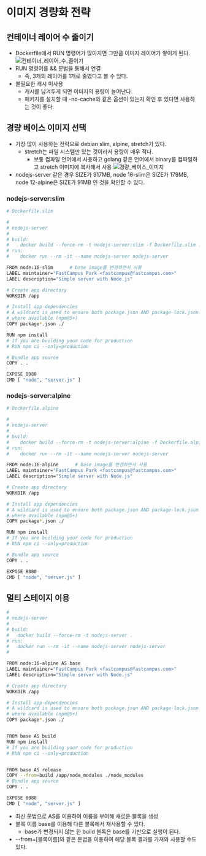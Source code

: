 # 이미지 경량화 전략
## 컨테이너 레이어 수 줄이기
- Dockerfile에서 RUN 명령어가 많아지면 그만큼 이미지 레이어가 쌓이게 된다.
![컨테이너_레이어_수_줄이기](https://github.com/joosang425/study-devops/assets/68217970/d022fb46-a0b3-49e3-8800-3b38834d8c90)
- RUN 명령어를 && 문법을 통해서 연결
  - 즉, 3개의 레이어를 1개로 줄였다고 볼 수 있다.
- 불필요한 캐시 미사용
  - 캐시를 남겨두게 되면 이미지의 용량이 늘어난다.
  - 패키지를 설치할 때 -no-cache와 같은 옵션이 있는지 확인 후 있다면 사용하는 것이 좋다.

## 경량 베이스 이미지 선택
- 가장 많이 사용하는 전략으로 debian slim, alpine, stretch가 있다.
  - stretch는 파일 시스템만 있는 것이라서 용량이 매우 적다.
    - 보통 컴파일 언어에서 사용하고 golang 같은 언어에서 binary를 컴파일하고 stretch 이미지에 복사해서 사용
![경량_베이스_이미지](https://github.com/joosang425/study-devops/assets/68217970/3c252b3c-0ab5-42d9-9bfa-e21b72da46c5)
- nodejs-server 같은 경우 SIZE가 917MB, node 16-slim은 SIZE가 179MB, node 12-alpine은 SIZE가 91MB 인 것을 확인할 수 있다.

### nodejs-server:slim
```bash
# Dockerfile.slim

#
# nodejs-server
#
# build:
#    docker build --force-rm -t nodejs-server:slim -f Dockerfile.slim .
# run:
#    docker run --rm -it --name nodejs-server nodejs-server

FROM node:16-slim      # base image를 변경하면서 사용
LABEL maintainer="FastCampus Park <fastcampus@fastcampus.com>"
LABEL description="Simple server with Node.js"

# Create app directory
WORKDIR /app

# Install app dependencies
# A wildcard is used to ensure both package.json AND package-lock.json are copied
# where available (npm@5+)
COPY package*.json ./

RUN npm install
# If you are building your code for production
# RUN npm ci --only=production

# Bundle app source
COPY . .

EXPOSE 8080
CMD [ "node", "server.js" ]
```

### nodejs-server:alpine
```bash
# Dockerfile.alpine

#
# nodejs-server
#
# build:
#    docker build --force-rm -t nodejs-server:alpine -f Dockerfile.alpine .
# run:
#    docker run --rm -it --name nodejs-server nodejs-server

FROM node:16-alpine      # base image를 변경하면서 사용
LABEL maintainer="FastCampus Park <fastcampus@fastcampus.com>"
LABEL description="Simple server with Node.js"

# Create app directory
WORKDIR /app

# Install app dependencies
# A wildcard is used to ensure both package.json AND package-lock.json are copied
# where available (npm@5+)
COPY package*.json ./

RUN npm install
# If you are building your code for production
# RUN npm ci --only=production

# Bundle app source
COPY . .

EXPOSE 8080
CMD [ "node", "server.js" ]
```

## 멀티 스테이지 이용
```bash
#
# nodejs-server
#
# build:
#   docker build --force-rm -t nodejs-server .
# run:
#   docker run --rm -it --name nodejs-server nodejs-server
#

FROM node:16-alpine AS base     
LABEL maintainer="FastCampus Park <fastcampus@fastcampus.com>"
LABEL description="Simple server with Node.js"

# Create app directory
WORKDIR /app

# Install app dependencies
# A wildcard is used to ensure both package.json AND package-lock.json are copied
# where available (npm@5+)
COPY package*.json ./


FROM base AS build
RUN npm install
# If you are building your code for production
# RUN npm ci --only=production


FROM base AS release
COPY --from=build /app/node_modules ./node_modules
# Bundle app source
COPY . .

EXPOSE 8080
CMD [ "node", "server.js" ]
```
- 최신 문법으로 AS를 이용하여 이름을 부여해 새로운 블록을 생성
- 블록 이름 base를 이용해 다른 블록에서 재사용할 수 있다.
  - base가 변경되지 않는 한 build 블록은 base를 기반으로 실행이 된다.
- --from=[블록이름]와 같은 문법을 이용하여 해당 블록 결과를 가져와 사용할 수도 있다.
